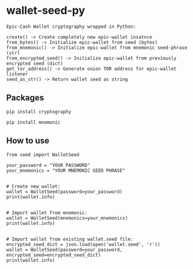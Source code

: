 # wallet-seed-py
    Epic-Cash Wallet cryptography wrapped in Python:

    create() -> Create completely new epic-wallet insatnce
    from_bytes() -> Initialize epic-wallet from seed (bytes)
    from_mnemonic() -> Initialize epic-wallet from mnemonic seed-phrase (str)
    from_encrypted_seed() -> Initialize epic-wallet from previously encrypted seed (dict)
    get_tor_address() -> Generate onion TOR address for epic-wallet listener
    seed_as_str() -> Return wallet seed as string


## Packages
`pip install cryptography`

`pip install mnemonic`

## How to use
```
from seed import WalletSeed

your_password = "YOUR PASSWORD"
your_mnemonics = "YOUR MNEMONIC SEED PHRASE"


# Create new wallet:
wallet = WalletSeed(password=your_password)
print(wallet.info)


# Import wallet from mnemonic:
wallet = WalletSeed(mnemonics=your_mnemonics)
print(wallet.info)


# Import wallet from existing wallet.seed file:
encrypted_seed_dict = json.load(open('wallet.seed', 'r'))
wallet = WalletSeed(password=your_password, encrypted_seed=encrypted_seed_dict)
print(wallet.info)
```
